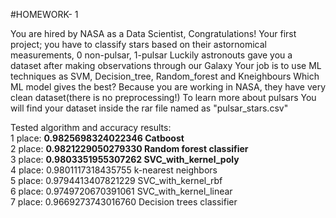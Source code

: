 #HOMEWORK- 1 

 You are hired by NASA as a Data Scientist, Congratulations!
 Your first project;  you have to classify stars based on their astornomical measurements,  0 non-pulsar, 1-pulsar
 Luckily astronouts gave  you a dataset after making observations through our Galaxy
 Your job is to use ML techniques as SVM, Decision_tree, Random_forest and Kneighbours
 Which ML model gives the best?
 Because you are working in NASA, they have very clean dataset(there is no preprocessing!)
 To learn more about pulsars
 You will find your dataset inside the rar file named as "pulsar_stars.csv"
 
 Tested algorithm and accuracy results:\
1 place: **0.9825698324022346 Catboost**                       
2 place: **0.9821229050279330 Random forest classifier**        
3 place: **0.9803351955307262 SVC_with_kernel_poly**            
4 place: 0.9801117318435755 k-nearest neighbors             
5 place: 0.9794413407821229 SVC_with_kernel_rbf             
6 place: 0.9749720670391061 SVC_with_kernel_linear          
7 place: 0.9669273743016760 Decision trees classifier     
